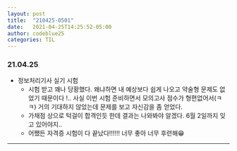```yaml
---
layout: post
title:  "210425-0501"
date:   2021-04-25T14:25:52-05:00
author: codeblue25
categories: TIL
---
```


<h3>21.04.25</h3>

* 정보처리기사 실기 시험
  * 시험 받고 꽤나 당황했다. 왜냐하면 내 예상보다 쉽게 나오고 약술형 문제도 없었기 때문이다 !.. 사실 이번 시험 준비하면서 모의고사 점수가 형편없어서(ㅋㅋ) 거의 기대하지 않았는데 문제를 보고 자신감을 좀 얻었다.
  * 가채점 상으로 턱걸이 합격인듯 한데 결과는 나와봐야 알겠다. 6월 2일까지 잊고 있어야지..
  * 어쨌든 자격증 시험이 다 끝났다!!!!!! 너무 좋아 너무 후련해😁

---
